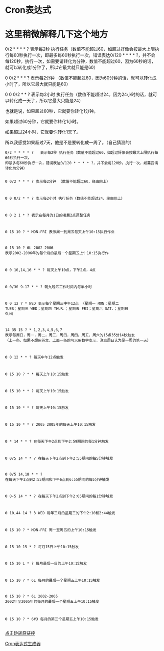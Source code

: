 # Cron表达式
# 这里稍微解释几下这个地方
<p>0/2 * * * * ?   表示每2秒 执行任务&#xff08;数值不能超过60&#xff0c;如超过好像会按最大上限执行每60秒执行一次&#xff0c;即最多每60秒执行一次&#xff0c;错误表达0/120 * * * * ?&#xff0c;并不会每120秒&#xff0c;执行一次&#xff0c;如需要请转化为分钟&#xff0c;数值不能超过60&#xff0c;因为60秒的话&#xff0c;就可以转化成1分钟了&#xff0c;所以它最大就只能是60&#xff09;</p> 
<p>0 0/2 * * * ?    表示每2分钟 &#xff08;数值不能超过60&#xff0c;因为60分钟的话&#xff0c;就可以转化成小时了&#xff0c;所以它最大就只能是60&#xff09;</p> 
<p>0 0 0/2 * * ?    表示每2小时 执行任务&#xff08;数值不能超过24&#xff0c;因为24小时的话&#xff0c;就可以转化成一天了&#xff0c;所以它最大只能是24&#xff09;</p> 
<p>也就是说&#xff0c;如果超过60秒&#xff0c;它就要你转化1分钟。</p> 
<p>                  如果超过60分钟&#xff0c;它就要你转化1小时。</p> 
<p>                 如果超过24小时&#xff0c;它就要你转化1天了。</p> 
<p>所以我感觉如果超过7天&#xff0c;他是不是要转化成一周了。&#xff08;自己猜测的&#xff09;</p> 
<pre><code>0/2 * * * * ?   表示每2秒 执行任务&#xff08;数值不能超过60&#xff0c;如超过好像会按最大上限执行每60秒执行一次&#xff0c;
即最多每60秒执行一次&#xff0c;错误表达0/120 * * * * ?&#xff0c;并不会每120秒&#xff0c;执行一次&#xff0c;如需要请转化为分钟&#xff09;

0 0/2 * * * ?    表示每2分钟 &#xff08;数值不能超过60&#xff0c;缘由同上&#xff09;

0 0 0/2 * * ?    表示每2小时 执行任务&#xff08;数值不能超过24&#xff0c;缘由同上&#xff09;

0 0 2 1 * ?   表示在每月的1日的凌晨2点调整任务

0 15 10 ? * MON-FRI   表示周一到周五每天上午10:15执行作业

0 15 10 ? 6L 2002-2006   表示2002-2006年的每个月的最后一个星期五上午10:15执行作

0 0 10,14,16 * * ?   每天上午10点&#xff0c;下午2点&#xff0c;4点 

0 0/30 9-17 * * ?   朝九晚五工作时间内每半小时 

0 0 12 ? * WED    表示每个星期三中午12点 &#xff08;星期一 MON&#xff1b;星期二 TUES&#xff1b;星期三 WED&#xff1b;星期四 THUR.&#xff1b;星期五 FRI&#xff1b;星期六 SAT.&#xff1b;星期日 SUN&#xff09;

14 35 15 ? * 1,2,3,4,5,6,7  表示每周日&#xff0c;周一&#xff0c;周二&#xff0c;周三&#xff0c;周四&#xff0c;周四&#xff0c;周五&#xff0c;周六的15点35分14秒触发 &#xff08;上一条&#xff0c;如果不想用英文&#xff0c;上面一条的可以用数字表示&#xff0c;注意周日认为是一周的第一天&#xff09;

0 0 12 * * ?   每天中午12点触发 

0 15 10 ? * *    每天上午10:15触发 

0 15 10 * * ?     每天上午10:15触发 

0 15 10 * * ?    每天上午10:15触发 

0 15 10 * * ? 2005    2005年的每天上午10:15触发 

0 * 14 * * ?     在每天下午2点到下午2:59期间的每1分钟触发 

0 0/5 14 * * ?    在每天下午2点到下午2:55期间的每5分钟触发 

0 0/5 14,18 * * ?     在每天下午2点到2:55期间和下午6点到6:55期间的每5分钟触发 

0 0-5 14 * * ?    在每天下午2点到下午2:05期间的每1分钟触发 

0 10,44 14 ? 3 WED    每年三月的星期三的下午2:10和2:44触发 

0 15 10 ? * MON-FRI    周一至周五的上午10:15触发 

0 15 10 15 * ?    每月15日上午10:15触发 

0 15 10 L * ?    每月最后一日的上午10:15触发 

0 15 10 ? * 6L    每月的最后一个星期五上午10:15触发 

0 15 10 ? * 6L 2002-2005   2002年至2005年的每月的最后一个星期五上午10:15触发 

0 15 10 ? * 6#3   每月的第三个星期五上午10:15触发</code></pre> 



[点击跳转原链接](https://blog.csdn.net/luolearn/article/details/119565954)

[Cron表达式生成器](https://cron.qqe2.com)



